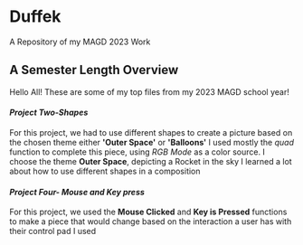 # Duffek
A Repository of my MAGD 2023 Work
## A Semester Length Overview
Hello All! These are some of my top files from my 2023 MAGD school year!

#### _Project Two-Shapes_
For this project, we had to use different shapes to create a picture based on the chosen theme either **'Outer Space'** or **'Balloons'**
I used mostly the _quad_ function to complete this piece, using _RGB Mode_ as a color source.
I choose the theme **Outer Space**, depicting a Rocket in the sky
I learned a lot about how to use different shapes in a composition

#### _Project Four- Mouse and Key press_
For this project, we used the **Mouse Clicked** and **Key is Pressed** functions to make a piece that would change based on the interaction a user has with their control pad
I used
